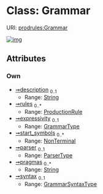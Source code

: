 
# Class: Grammar




URI: [prodrules:Grammar](https://w3id.org/linkml/schemagrammar/prodrules/Grammar)


[![img](https://yuml.me/diagram/nofunky;dir:TB/class/[ProductionRule],[NonTerminal],[NonTerminal]<start_symbols%200..*-%20[Grammar&#124;description:string%20%3F;expressivity:GrammarType%20%3F;parser:ParserType%20%3F;pragmas:string%20*;syntax:GrammarSyntaxType%20%3F],[ProductionRule]<rules%200..*-++[Grammar])](https://yuml.me/diagram/nofunky;dir:TB/class/[ProductionRule],[NonTerminal],[NonTerminal]<start_symbols%200..*-%20[Grammar&#124;description:string%20%3F;expressivity:GrammarType%20%3F;parser:ParserType%20%3F;pragmas:string%20*;syntax:GrammarSyntaxType%20%3F],[ProductionRule]<rules%200..*-++[Grammar])

## Attributes


### Own

 * [➞description](grammar__description.md)  <sub>0..1</sub>
     * Range: [String](types/String.md)
 * [➞rules](grammar__rules.md)  <sub>0..\*</sub>
     * Range: [ProductionRule](ProductionRule.md)
 * [➞expressivity](grammar__expressivity.md)  <sub>0..1</sub>
     * Range: [GrammarType](GrammarType.md)
 * [➞start_symbols](grammar__start_symbols.md)  <sub>0..\*</sub>
     * Range: [NonTerminal](NonTerminal.md)
 * [➞parser](grammar__parser.md)  <sub>0..1</sub>
     * Range: [ParserType](ParserType.md)
 * [➞pragmas](grammar__pragmas.md)  <sub>0..\*</sub>
     * Range: [String](types/String.md)
 * [➞syntax](grammar__syntax.md)  <sub>0..1</sub>
     * Range: [GrammarSyntaxType](GrammarSyntaxType.md)
